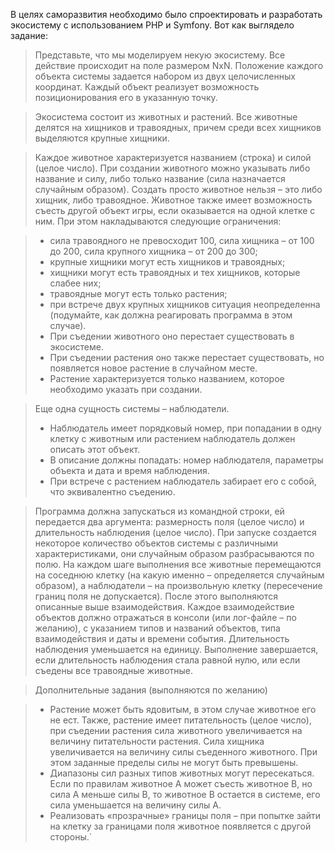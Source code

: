 В целях саморазвития необходимо было спроектировать и разработать экосистему с использованием PHP и Symfony.
Вот как выглядело задание:

> Представьте, что мы моделируем некую экосистему.
Все действие происходит на поле размером NxN.
Положение каждого объекта системы задается набором из двух целочисленных координат.
Каждый объект реализует возможность позиционирования его в указанную точку.

> Экосистема состоит из животных и растений.
Все животные делятся на хищников и травоядных, причем среди всех хищников выделяются крупные хищники.

> Каждое животное характеризуется названием (строка) и силой (целое число).
При создании животного можно указывать либо название и силу, либо только название (сила назначается случайным образом).
Создать просто животное нельзя – это либо хищник, либо травоядное. Животное также имеет возможность съесть другой объект игры, если оказывается на одной клетке с ним.
При этом накладываются следующие ограничения:

> * сила травоядного не превосходит 100, сила хищника – от 100 до 200, сила крупного хищника – от 200 до 300;
> * крупные хищники могут есть хищников и травоядных;
> * хищники могут есть травоядных и тех хищников, которые слабее них;
> * травоядные могут есть только растения;
> * при встрече двух крупных хищников ситуация неопределенна (подумайте, как должна реагировать программа в этом случае).
> * При съедении животного оно перестает существовать в экосистеме.
> * При съедении растения оно также перестает существовать, но появляется новое растение в случайном месте.
> * Растение характеризуется только названием, которое необходимо указать при создании.

> Еще одна сущность системы – наблюдатели.
> * Наблюдатель имеет порядковый номер, при попадании в одну клетку с животным или растением наблюдатель должен описать этот объект.
> * В описание должны попадать: номер наблюдателя, параметры объекта и дата и время наблюдения.
> * При встрече с растением наблюдатель забирает его с собой, что эквивалентно съедению.

> Программа должна запускаться из командной строки, ей передается два аргумента: размерность поля (целое число) и длительность наблюдения (целое число).
При запуске создается некоторое количество объектов системы с различными характеристиками, они случайным образом разбрасываются по полю.
На каждом шаге выполнения все животные перемещаются на соседнюю клетку (на какую именно – определяется случайным образом), а наблюдатели – на произвольную клетку (пересечение границ поля не допускается).
После этого выполняются описанные выше взаимодействия.
Каждое взаимодействие объектов должно отражаться в консоли (или лог-файле – по желанию), с указанием типов и названий объектов, типа взаимодействия и даты и времени события.
Длительность наблюдения уменьшается на единицу.
Выполнение завершается, если длительность наблюдения стала равной нулю, или если съедены все травоядные животные.

> Дополнительные задания (выполняются по желанию)

> * Растение может быть ядовитым, в этом случае животное его не ест. Также, растение имеет питательность (целое число), при съедении растения сила животного увеличивается на величину питательности растения. Сила хищника увеличивается на величину силы съеденного животного. При этом заданные пределы силы не могут быть превышены.
> * Диапазоны сил разных типов животных могут пересекаться. Если по правилам животное А может съесть животное В, но сила А меньше силы В, то животное В остается в системе, его сила уменьшается на величину силы А.
> * Реализовать «прозрачные» границы поля – при попытке зайти на клетку за границами поля животное появляется с другой стороны.`